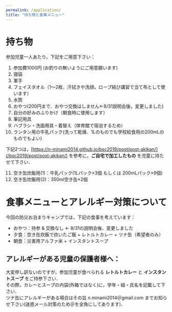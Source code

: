 ```yaml
---
permalink: /application/
title: "持ち物と食事メニュー"
---
```

# 持ち物
参加児童一人あたり，下記をご用意下さい：
1. 参加費1000円 (お釣りの無いようにご用意願います) 
2. 寝袋
3. 軍手
4. フェイスタオル（1〜2枚．汗拭きや洗顔，ロープ結び講習で当て布として使います）
5. 水筒
6. おやつ(200円まで．おやつ交換はしません←8/31説明会後，変更しました)
7. 自分の好みのふりかけ（朝食時に使用します）
8. 筆記用具
9. ハブラシ・洗面用具・着替え（体育館で宿泊するため）
10. ランタン用の牛乳パック(洗って乾燥．1Lのものでも学校給食用の200mLのものでもよい)

下記2つは，[https://n-minami2014.github.io/bsc2019/post/post-akikan/](/bsc2019/post/post-akikan/) を参考に，**ご自宅で加工したもの** を児童に持たせて下さい．

11. 空き缶炊飯用(1)：牛乳パック(1Lパック×3個 もしくは 200mLパック×9個)
12. 空き缶炊飯用(2)：350ml空き缶×2個

# 食事メニューとアレルギー対策について
今回の防災お泊まりキャンプでは，下記の食事を考えています：

* おやつ：持参 & 交換なし ← 8/31の説明会後、変更しました
* 夕食：空き缶炊飯で炊いたご飯 + レトルトカレー + ツナ缶（希望者のみ）
* 朝食：災害用アルファ米 + インスタントスープ

## アレルギーがある児童の保護者様へ：
大変申し訳ないのですが，参加児童が食べられる **レトルトカレー** と **インスタントスープ** をご持参下さい．  
その際，カレーとスープの内袋(外箱ではなく)に，学年・組・氏名を記載して下さい．  
ツナ缶にアレルギーがある場合はその旨 n.minami2014＠gmail.com までお知らせ下さい(迷惑メール対策のため＠を全角にしてあります)．
